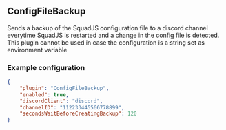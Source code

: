 ## ConfigFileBackup
Sends a backup of the SquadJS configuration file to a discord channel everytime SquadJS is restarted and a change in the config file is detected.
This plugin cannot be used in case the configuration is a string set as environment variable

### Example configuration
```json
{
    "plugin": "ConfigFileBackup",
    "enabled": true,
    "discordClient": "discord",
    "channelID": "112233445566778899",
    "secondsWaitBeforeCreatingBackup": 120
}
```
